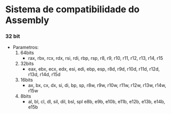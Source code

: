# Sistema de compatibilidade do Assembly

### 32 bit

- Parametros:
	1. 64bits
		- rax, rbx, rcx, rdx, rsi, rdi, rbp, rsp, r8, r9, r10, r11, r12, r13, r14, r15
	2. 32bits
		- eax, ebx, ecx, edx, esi, edi, ebp, esp, r8d, r9d, r10d, r11d, r12d, r13d, r14d, r15d
	3. 16bits
		- ax, bx, cx, dx, si, di, bp, sp, r8w, r9w, r10w, r11w, r12w, r13w, r14w, r15w
	4. 8bits
		- al, bl, cl, dl, sil, dil, bsl, spl e8b, e9b, e10b, e11b, e12b, e13b, e14b, e15b
